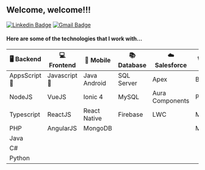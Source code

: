 ## Welcome, welcome!!!

[![Linkedin Badge](https://img.shields.io/badge/-LinkedIn-blue?style=flat-square&logo=Linkedin&logoColor=white&link=https://www.linkedin.com/in/wiltencirdgarcia/)](https://www.linkedin.com/in/wiltencirdgarcia/)
[![Gmail Badge](https://img.shields.io/badge/-Gmail-c14438?style=flat-square&logo=Gmail&logoColor=white&link=mailto:wiltencir@gmail.com)](mailto:wiltencir@gmail.com)

#### Here are some of the technologies that I work with...

| :desktop_computer: Backend | :computer: Frontend | :iphone: Mobile | :books: Database | :cloud: Salesforce | :wastebasket: Others |
| --- | --- | --- | --- | --- | --- |
| AppsScript :star2: | Javascript :star2: | Java Android  | SQL Server  | Apex | Bash |
| NodeJS | VueJS | Ionic 4  | MySQL  | Aura Components | Powershell
| Typescript | ReactJS | React Native  | Firebase  | LWC | MQL5 |
| PHP | AngularJS | MongoDB | | | MQL4 |
| Java ||
| C#  ||
| Python  ||

 <!--
**WiltencirDG/WiltencirDG** is a ✨ _special_ ✨ repository because its `README.md` (this file) appears on your GitHub profile.

Here are some ideas to get you started:

- 🔭 I’m currently working on ...
- 🌱 I’m currently learning ...
- 👯 I’m looking to collaborate on ...
- 🤔 I’m looking for help with ...
- 💬 Ask me about ...

- 😄 Pronouns: ...
- ⚡ Fun fact: ...
-->
